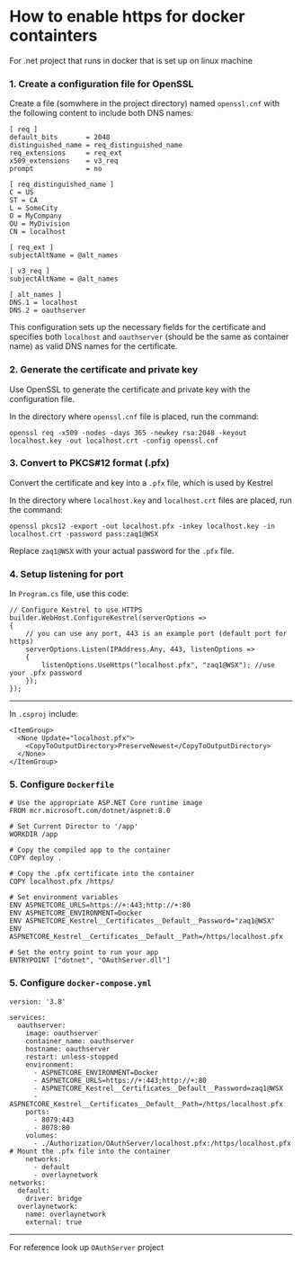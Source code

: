 # How to enable https for docker containters

For .net project that runs in docker that is set up on linux machine

### 1. Create a configuration file for OpenSSL

Create a file (somwhere in the project directory) named `openssl.cnf` with the following content to include both DNS names:

```
[ req ]
default_bits       = 2048
distinguished_name = req_distinguished_name
req_extensions     = req_ext
x509_extensions    = v3_req
prompt             = no

[ req_distinguished_name ]
C = US
ST = CA
L = SomeCity
O = MyCompany
OU = MyDivision
CN = localhost

[ req_ext ]
subjectAltName = @alt_names

[ v3_req ]
subjectAltName = @alt_names

[ alt_names ]
DNS.1 = localhost
DNS.2 = oauthserver
```

This configuration sets up the necessary fields for the certificate and specifies both `localhost` and `oauthserver` (should be the same as container name) as valid DNS names for the certificate.

### 2. Generate the certificate and private key

Use OpenSSL to generate the certificate and private key with the configuration file.

In the directory where `openssl.cnf` file is placed, run the command:

```
openssl req -x509 -nodes -days 365 -newkey rsa:2048 -keyout localhost.key -out localhost.crt -config openssl.cnf
```

### 3. Convert to PKCS#12 format (.pfx)

Convert the certificate and key into a `.pfx` file, which is used by Kestrel

In the directory where `localhost.key` and `localhost.crt` files are placed, run the command:

```
openssl pkcs12 -export -out localhost.pfx -inkey localhost.key -in localhost.crt -password pass:zaq1@WSX
```

Replace `zaq1@WSX` with your actual password for the `.pfx` file.

### 4. Setup listening for port

In `Program.cs` file, use this code:

```
// Configure Kestrel to use HTTPS
builder.WebHost.ConfigureKestrel(serverOptions =>
{
    // you can use any port, 443 is an example port (default port for https)
    serverOptions.Listen(IPAddress.Any, 443, listenOptions =>
	{
		listenOptions.UseHttps("localhost.pfx", "zaq1@WSX"); //use your .pfx password
	});
});
```

---

In `.csproj` include:

```
<ItemGroup>
  <None Update="localhost.pfx">
    <CopyToOutputDirectory>PreserveNewest</CopyToOutputDirectory>
  </None>
</ItemGroup>
```

### 5. Configure `Dockerfile`

```
# Use the appropriate ASP.NET Core runtime image
FROM mcr.microsoft.com/dotnet/aspnet:8.0

# Set Current Director to '/app'
WORKDIR /app

# Copy the compiled app to the container
COPY deploy .

# Copy the .pfx certificate into the container
COPY localhost.pfx /https/

# Set environment variables
ENV ASPNETCORE_URLS=https://+:443;http://+:80
ENV ASPNETCORE_ENVIRONMENT=Docker
ENV ASPNETCORE_Kestrel__Certificates__Default__Password="zaq1@WSX"
ENV ASPNETCORE_Kestrel__Certificates__Default__Path=/https/localhost.pfx

# Set the entry point to run your app
ENTRYPOINT ["dotnet", "OAuthServer.dll"]
```

### 5. Configure `docker-compose.yml`

```
version: '3.8'

services:
  oauthserver:
    image: oauthserver
    container_name: oauthserver
    hostname: oauthserver
    restart: unless-stopped
    environment:
      - ASPNETCORE_ENVIRONMENT=Docker
      - ASPNETCORE_URLS=https://+:443;http://+:80
      - ASPNETCORE_Kestrel__Certificates__Default__Password=zaq1@WSX
      - ASPNETCORE_Kestrel__Certificates__Default__Path=/https/localhost.pfx
    ports:
      - 8079:443
      - 8078:80
    volumes:
      - ./Authorization/OAuthServer/localhost.pfx:/https/localhost.pfx  # Mount the .pfx file into the container
    networks:
      - default
      - overlaynetwork
networks:
  default:
    driver: bridge
  overlaynetwork:
    name: overlaynetwork
    external: true
```
---
For reference look up `OAuthServer` project